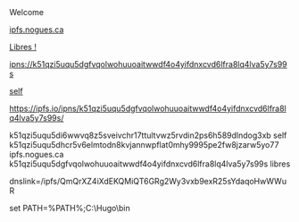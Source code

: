 <html>
Welcome
  
  
  <a href="ipns://k51qzi5uqu5dhcr5v6elmtodn8kvjannwpflat0mhy9995pe2fw8jzarw5yo77">ipfs.nogues.ca</a>

<a href="ipns://k51qzi5uqu5dgfvqolwohuuoaitwwdf4o4yifdnxcvd6lfra8lq4lva5y7s99s">Libres !</a>

<ipns://k51qzi5uqu5dgfvqolwohuuoaitwwdf4o4yifdnxcvd6lfra8lq4lva5y7s99s>

<a href="ipns://k51qzi5uqu5di6wwvq8z5sveivchr17ttultvwz5rvdin2ps6h589dlndog3xb">self</a>

<https://ipfs.io/ipns/k51qzi5uqu5dgfvqolwohuuoaitwwdf4o4yifdnxcvd6lfra8lq4lva5y7s99s/>




k51qzi5uqu5di6wwvq8z5sveivchr17ttultvwz5rvdin2ps6h589dlndog3xb self
k51qzi5uqu5dhcr5v6elmtodn8kvjannwpflat0mhy9995pe2fw8jzarw5yo77 ipfs.nogues.ca
k51qzi5uqu5dgfvqolwohuuoaitwwdf4o4yifdnxcvd6lfra8lq4lva5y7s99s libres
                       


dnslink=/ipfs/QmQrXZ4iXdEKQMiQT6GRg2Wy3vxb9exR25sYdaqoHwWWuR

set PATH=%PATH%;C:\Hugo\bin

</html>

